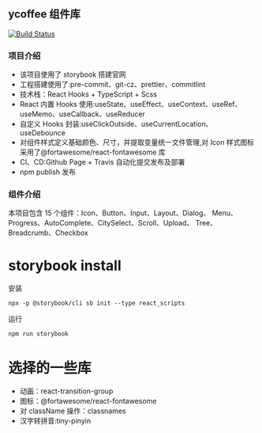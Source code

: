 ## ycoffee 组件库

[![Build Status](https://travis-ci.org/yuyunzhi/ycoffee.svg?branch=master)](https://travis-ci.org/yuyunzhi/ycoffee)

### 项目介绍

- 该项目使用了 storybook 搭建官网
- 工程搭建使用了:pre-commit、git-cz、prettier、commitlint
- 技术栈：React Hooks + TypeScript + Scss
- React 内置 Hooks 使用:useState、useEffect、useContext、useRef、useMemo、useCallback、useReducer
- 自定义 Hooks 封装:useClickOutside、useCurrentLocation、useDebounce
- 对组件样式定义基础颜色、尺寸，并提取变量统一文件管理,对 Icon 样式图标采用了@fortawesome/react-fontawesome 库
- CI、CD:Github Page + Travis 自动化提交发布及部署
- npm publish 发布

### 组件介绍

本项目包含 15 个组件：Icon、Button、Input、Layout、Dialog、
Menu、Progress、AutoComplete、CitySelect、Scroll、Upload、
Tree、Breadcrumb、Checkbox

# storybook install

安装

```$xslt
npx -p @storybook/cli sb init --type react_scripts
```

运行

```$xslt
npm run storybook
```

# 选择的一些库

- 动画：react-transition-group
- 图标：@fortawesome/react-fontawesome
- 对 className 操作：classnames
- 汉字转拼音:tiny-pinyin

